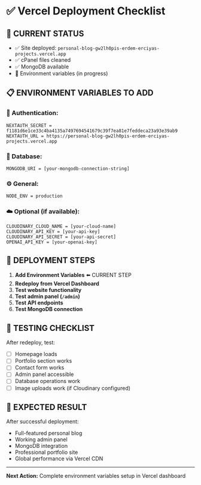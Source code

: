 # ✅ Vercel Deployment Checklist

## 🎯 **CURRENT STATUS**
- ✅ Site deployed: `personal-blog-gw2lh0pis-erdem-erciyas-projects.vercel.app`
- ✅ cPanel files cleaned
- ✅ MongoDB available
- 🔄 Environment variables (in progress)

## 📋 **ENVIRONMENT VARIABLES TO ADD**

### **🔑 Authentication:**
```
NEXTAUTH_SECRET = f1181d6e1ce33c4ba4135a7497694541679c39f7ea81e7feddeca23a93e39ab9
NEXTAUTH_URL = https://personal-blog-gw2lh0pis-erdem-erciyas-projects.vercel.app
```

### **💾 Database:**
```
MONGODB_URI = [your-mongodb-connection-string]
```

### **⚙️ General:**
```
NODE_ENV = production
```

### **☁️ Optional (if available):**
```
CLOUDINARY_CLOUD_NAME = [your-cloud-name]
CLOUDINARY_API_KEY = [your-api-key]
CLOUDINARY_API_SECRET = [your-api-secret]
OPENAI_API_KEY = [your-openai-key]
```

## 🚀 **DEPLOYMENT STEPS**

1. **Add Environment Variables** ⬅️ CURRENT STEP
2. **Redeploy from Vercel Dashboard**
3. **Test website functionality**
4. **Test admin panel (`/admin`)**
5. **Test API endpoints**
6. **Test MongoDB connection**

## 🧪 **TESTING CHECKLIST**

After redeploy, test:
- [ ] Homepage loads
- [ ] Portfolio section works
- [ ] Contact form works
- [ ] Admin panel accessible
- [ ] Database operations work
- [ ] Image uploads work (if Cloudinary configured)

## 🎉 **EXPECTED RESULT**

After successful deployment:
- Full-featured personal blog
- Working admin panel
- MongoDB integration
- Professional portfolio site
- Global performance via Vercel CDN

---

**Next Action:** Complete environment variables setup in Vercel dashboard 